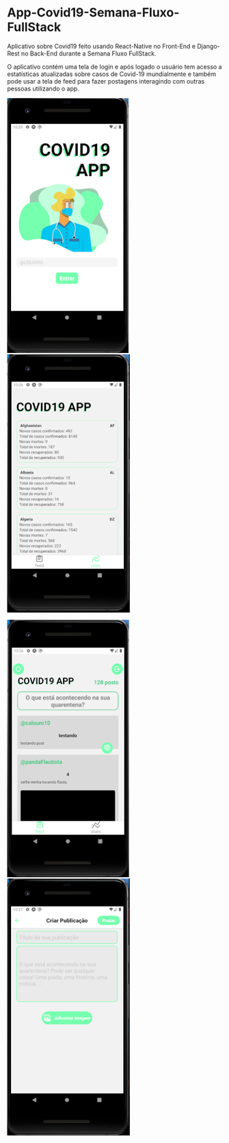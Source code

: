 # App-Covid19-Semana-Fluxo-FullStack

Aplicativo sobre Covid19 feito usando React-Native no Front-End e Django-Rest no Back-End durante a Semana Fluxo FullStack.

O aplicativo contém uma tela de login e após logado o usuário tem acesso a estatísticas atualizadas sobre casos de Covid-19 mundialmente e também pode usar a tela de feed para fazer postagens interagindo com outras pessoas utilizando o app.

![LoginScreen](/AppPreview/covid19(4).png) ![StatScreen](/AppPreview/covid19.png)

![FeedScreen](/AppPreview/covid19(1).png) ![PostScreen](/AppPreview/covid19(2).png)
